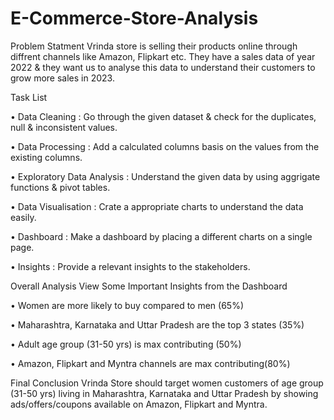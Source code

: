 # E-Commerce-Store-Analysis

Problem Statment
Vrinda store is selling their products online through diffrent channels like Amazon, Flipkart etc. They have a sales data of year 2022 & they want us to analyse this data to understand their customers to grow more sales in 2023.

Task List

• Data Cleaning : Go through the given dataset & check for the duplicates, null & inconsistent values.

• Data Processing : Add a calculated columns basis on the values from the existing columns.

• Exploratory Data Analysis : Understand the given data by using aggrigate functions & pivot tables.

• Data Visualisation : Crate a appropriate charts to understand the data easily.

• Dashboard : Make a dashboard by placing a different charts on a single page.

• Insights : Provide a relevant insights to the stakeholders.

Overall Analysis View
Some Important Insights from the Dashboard

• Women are more likely to buy compared to men (65%)

• Maharashtra, Karnataka and Uttar Pradesh are the top 3 states (35%)

• Adult age group (31-50 yrs) is max contributing (50%)

• Amazon, Flipkart and Myntra channels are max contributing(80%)

Final Conclusion
Vrinda Store should target women customers of age group (31-50 yrs) living in Maharashtra, Karnataka and Uttar Pradesh by showing ads/offers/coupons available on Amazon, Flipkart and Myntra.
